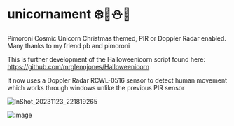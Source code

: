 # unicornament ❄️🎅⛄🎄
Pimoroni Cosmic Unicorn Christmas themed, PIR or Doppler Radar enabled.
Many thanks to my friend pb and pimoroni
 
This is further development of the Halloweenicorn script found here: https://github.com/mrglennjones/Halloweenicorn

It now uses a Doppler Radar RCWL-0516 sensor to detect human movement which works through windows unlike the previous PIR sensor

![InShot_20231123_221819265](https://github.com/mrglennjones/unicornament/assets/78789353/9ef4341d-fe33-417f-8014-b9ed1c9fa69c)


![image](https://github.com/mrglennjones/unicornament/assets/78789353/39813e43-cab4-4ae0-bbfc-9bdcb48f5222)
